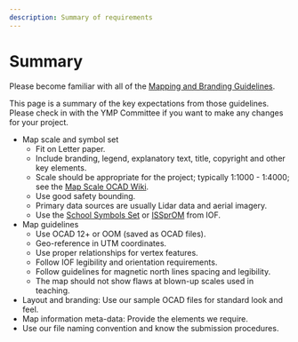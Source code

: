 ```yaml
---
description: Summary of requirements
---
```


# Summary

Please become familiar with all of the [Mapping and Branding Guidelines](./).

This page is a summary of the key expectations from those guidelines. Please check in with the YMP Committee if you want to make any changes for your project.

* Map scale and symbol set
  * Fit on Letter paper.
  * Include branding, legend, explanatory text, title, copyright and other key elements.
  * Scale should be appropriate for the project; typically 1:1000 - 1:4000; see the [Map Scale OCAD Wiki](http://www.ocad.com/wiki/ocad/en/index.php?title=Map_Scale).
  * Use good safety bounding.
  * Primary data sources are usually Lidar data and aerial imagery.
  * Use the [School Symbols Set](https://drive.google.com/open?id=1d78h3VbOU2HGStS5Az5sGnGlt8sa-nuL) or [ISSprOM](https://drive.google.com/open?id=1i7PtcerhTtEjQwOKJvAeUK18GIZUsszi) from IOF.
* Map guidelines
  * Use OCAD 12+ or OOM \(saved as OCAD files\).
  * Geo-reference in UTM coordinates.
  * Use proper relationships for vertex features.
  * Follow IOF legibility and orientation requirements.
  * Follow guidelines for magnetic north lines spacing and legibility.
  * The map should not show flaws at blown-up scales used in teaching.
* Layout and branding: Use our sample OCAD files for standard look and feel.
* Map information meta-data: Provide the elements we require.
* Use our file naming convention and know the submission procedures.

